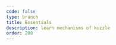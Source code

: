 ```yaml
---
code: false
type: branch
title: Essentials
description: learn mechanisms of kuzzle
order: 200
---
```


<RedirectToFirstChild />
